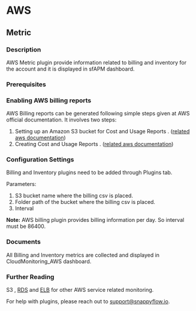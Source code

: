 # AWS

## Metric

### Description

AWS Metric plugin provide information related to billing and inventory for the account and it is displayed in sfAPM dashboard. 

### Prerequisites

### Enabling AWS billing reports

   AWS Billing reports can be generated following simple steps given at AWS official documentation.
It involves two steps:
   
   1. Setting up an Amazon S3 bucket for Cost and Usage Reports . ([related aws documentation](https://docs.aws.amazon.com/cur/latest/userguide/cur-s3.html))
   2. Creating Cost and Usage Reports . ([related aws documentation](https://docs.aws.amazon.com/cur/latest/userguide/cur-create.html))

### Configuration Settings

Billing and Inventory plugins need to be added through Plugins tab.

Parameters:
1) S3 bucket name where the billing csv is placed.
2) Folder path of the bucket where the billing csv is placed.
3) Interval

**Note:** AWS billing plugin provides billing information per day. So interval must be 86400.

### Documents

All Billing and Inventory metrics are collected and displayed in CloudMonitoring_AWS dashboard.

### Further Reading

S3 , [RDS](./rds) and [ELB](./elb) for other AWS service related monitoring.

For help with plugins, please reach out to [support@snappyflow.io](mailto:support@snappyflow.io).